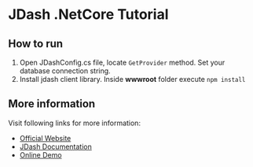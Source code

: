 # JDash .NetCore Tutorial

## How to run
1. Open JDashConfig.cs file, locate `GetProvider` method. Set your database connection string.
2. Install jdash client library. Inside **wwwroot** folder execute `npm install`

## More information
Visit following links for more information:

* [Official Website](http://www.jdash.io)
* [JDash Documentation](http://doc.jdash.io)
* [Online Demo](http://demo.jdash.io)
